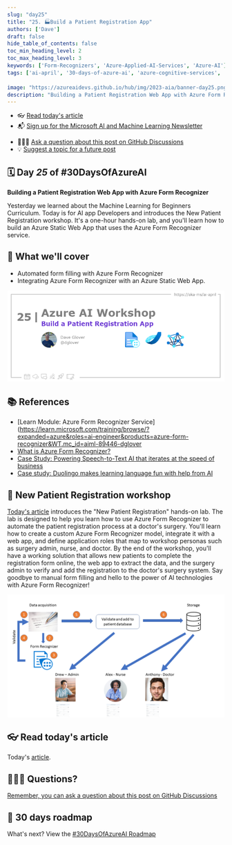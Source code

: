 ```yaml
---
slug: "day25"
title: "25. 🏭Build a Patient Registration App"
authors: ['Dave']
draft: false
hide_table_of_contents: false
toc_min_heading_level: 2
toc_max_heading_level: 3
keywords: ['Form-Recognizers', 'Azure-Applied-AI-Services', 'Azure-AI']
tags: ['ai-april', '30-days-of-azure-ai', 'azure-cognitive-services', 'app-developers', 'workshop']

image: "https://azureaidevs.github.io/hub/img/2023-aia/banner-day25.png"
description: "Building a Patient Registration Web App with Azure Form Recognizer https://azureaidevs.github.io/hub/2023-aia/day25 #30DaysOfAzureAI #AzureAiDevs #AI #AzureFormRecognizer"
---
```


<head>  

  <link rel="canonical" href="https://newpatiente2e.github.io/docs/"  />

</head>

- 👓 [Read today's article](https://newpatiente2e.github.io/docs/)
- 📬 [Sign up for the Microsoft AI and Machine Learning Newsletter](https://aka.ms/azure-ai-dev-newsletter)
<!-- - 📰 [Subscribe to the #30DaysOfAzureAI RSS feed](https://azureaidevs.github.io/hub/2023-aia/rss.xml) -->
- 🙋🏾‍♂️ [Ask a question about this post on GitHub Discussions](https://github.com/AzureAiDevs/hub/discussions/categories/25-build-a-patient-registration-app)
- 💡 [Suggest a topic for a future post](https://github.com/AzureAiDevs/hub/discussions/categories/call-for-content)

## 🗓️ Day _25_ of #30DaysOfAzureAI

<!-- README
The following description is also used for the tweet. So it should be action oriented and grab attention 
If you update the description, please update the description: in the frontmatter as well.
-->

**Building a Patient Registration Web App with Azure Form Recognizer**

<!-- README
The following is the intro to the post. It should be a short teaser for the post.
-->

Yesterday we learned about the Machine Learning for Beginners Curriculum. Today is for AI app Developers and introduces the New Patient Registration workshop. It's a one-hour hands-on lab, and you'll learn how to build an Azure Static Web App that uses the Azure Form Recognizer service.

## 🎯 What we'll cover

<!-- README
The following list is the main points of the post. There should be 3-4 main points.
 -->


- Automated form filling with Azure Form Recognizer
- Integrating Azure Form Recognizer with an Azure Static Web App.

<!-- 
- Main point 1
- Main point 2
- Main point 3 
- Main point 4
-->

![Image banner for day 25](./../../static/img/2023-aia/banner-day25.png)

<!-- README
Add or update a list relevant references here. These could be links to other blog posts, Microsoft Learn Module, videos, or other resources.
-->


## 📚 References

- [Learn Module: Azure Form Recognizer Service](https://learn.microsoft.com/training/browse/?expanded=azure&roles=ai-engineer&products=azure-form-recognizer&WT.mc_id=aiml-89446-dglover
- [What is Azure Form Recognizer?](https://learn.microsoft.com/azure/applied-ai-services/form-recognizer/overview?view=form-recog-3.0.0&WT.mc_id=aiml-89446-dglover)
- [Case Study: Powering Speech-to-Text AI that iterates at the speed of business](https://startups.microsoft.com/blog/powering-speech-to-text-ai?WT.mc_id=aiml-89446-dglover)
- [Case study: Duolingo makes learning language fun with help from AI](https://startups.microsoft.com/blog/duolingo-makes-learning-language-fun-with-help-from-ai?WT.mc_id=aiml-89446-dglover)


<!-- README
The following is the body of the post. It should be an overview of the post that you are referencing.
See the Learn More section, if you supplied a canonical link, then will be displayed here.
-->


## 🚌 New Patient Registration workshop

[Today's article](https://newpatiente2e.github.io/docs/) introduces the "New Patient Registration" hands-on lab. The lab is designed to help you learn how to use Azure Form Recognizer to automate the patient registration process at a doctor's surgery. You'll learn how to create a custom Azure Form Recognizer model, integrate it with a web app, and define application roles that map to workshop personas such as surgery admin, nurse, and doctor. By the end of the workshop, you'll have a working solution that allows new patients to complete the registration form online, the web app to extract the data, and the surgery admin to verify and add the registration to the doctor's surgery system. Say goodbye to manual form filling and hello to the power of AI technologies with Azure Form Recognizer!

![](image.png)

## 👓 Read today's article

Today's [article](https://newpatiente2e.github.io/docs/).


## 🙋🏾‍♂️ Questions?

[Remember, you can ask a question about this post on GitHub Discussions](https://github.com/AzureAiDevs/Discussions/discussions/categories/25-build-a-patient-registration-app)

## 📍 30 days roadmap

What's next? View the [#30DaysOfAzureAI Roadmap](/hub/roadmap/30days)